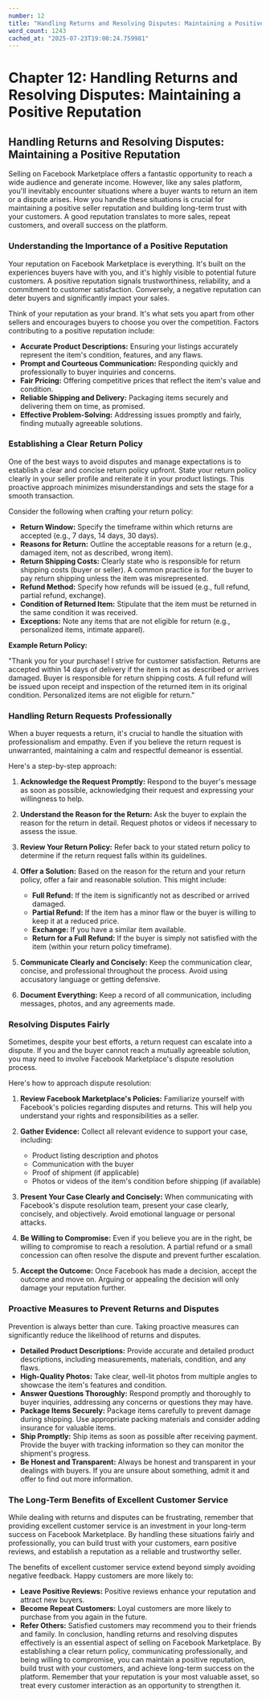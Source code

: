 ```yaml
---
number: 12
title: "Handling Returns and Resolving Disputes: Maintaining a Positive Reputation"
word_count: 1243
cached_at: "2025-07-23T19:00:24.759981"
---
```


# Chapter 12: Handling Returns and Resolving Disputes: Maintaining a Positive Reputation

## Handling Returns and Resolving Disputes: Maintaining a Positive Reputation

Selling on Facebook Marketplace offers a fantastic opportunity to reach a wide audience and generate income. However, like any sales platform, you'll inevitably encounter situations where a buyer wants to return an item or a dispute arises. How you handle these situations is crucial for maintaining a positive seller reputation and building long-term trust with your customers. A good reputation translates to more sales, repeat customers, and overall success on the platform.


### Understanding the Importance of a Positive Reputation

Your reputation on Facebook Marketplace is everything. It's built on the experiences buyers have with you, and it's highly visible to potential future customers. A positive reputation signals trustworthiness, reliability, and a commitment to customer satisfaction. Conversely, a negative reputation can deter buyers and significantly impact your sales.

Think of your reputation as your brand. It's what sets you apart from other sellers and encourages buyers to choose you over the competition. Factors contributing to a positive reputation include:

*   **Accurate Product Descriptions:** Ensuring your listings accurately represent the item's condition, features, and any flaws.
*   **Prompt and Courteous Communication:** Responding quickly and professionally to buyer inquiries and concerns.
*   **Fair Pricing:** Offering competitive prices that reflect the item's value and condition.
*   **Reliable Shipping and Delivery:** Packaging items securely and delivering them on time, as promised.
*   **Effective Problem-Solving:** Addressing issues promptly and fairly, finding mutually agreeable solutions.
### Establishing a Clear Return Policy

One of the best ways to avoid disputes and manage expectations is to establish a clear and concise return policy upfront. State your return policy clearly in your seller profile and reiterate it in your product listings. This proactive approach minimizes misunderstandings and sets the stage for a smooth transaction.

Consider the following when crafting your return policy:

*   **Return Window:** Specify the timeframe within which returns are accepted (e.g., 7 days, 14 days, 30 days).
*   **Reasons for Return:** Outline the acceptable reasons for a return (e.g., damaged item, not as described, wrong item).
*   **Return Shipping Costs:** Clearly state who is responsible for return shipping costs (buyer or seller). A common practice is for the buyer to pay return shipping unless the item was misrepresented.
*   **Refund Method:** Specify how refunds will be issued (e.g., full refund, partial refund, exchange).
*   **Condition of Returned Item:** Stipulate that the item must be returned in the same condition it was received.
*   **Exceptions:** Note any items that are not eligible for return (e.g., personalized items, intimate apparel).

**Example Return Policy:**

"Thank you for your purchase! I strive for customer satisfaction. Returns are accepted within 14 days of delivery if the item is not as described or arrives damaged. Buyer is responsible for return shipping costs. A full refund will be issued upon receipt and inspection of the returned item in its original condition. Personalized items are not eligible for return."


### Handling Return Requests Professionally

When a buyer requests a return, it's crucial to handle the situation with professionalism and empathy. Even if you believe the return request is unwarranted, maintaining a calm and respectful demeanor is essential.

Here's a step-by-step approach:

1.  **Acknowledge the Request Promptly:** Respond to the buyer's message as soon as possible, acknowledging their request and expressing your willingness to help.
2.  **Understand the Reason for the Return:** Ask the buyer to explain the reason for the return in detail. Request photos or videos if necessary to assess the issue.
3.  **Review Your Return Policy:** Refer back to your stated return policy to determine if the return request falls within its guidelines.
4.  **Offer a Solution:** Based on the reason for the return and your return policy, offer a fair and reasonable solution. This might include:

    *   **Full Refund:** If the item is significantly not as described or arrived damaged.
    *   **Partial Refund:** If the item has a minor flaw or the buyer is willing to keep it at a reduced price.
    *   **Exchange:** If you have a similar item available.
    *   **Return for a Full Refund:** If the buyer is simply not satisfied with the item (within your return policy timeframe).
5.  **Communicate Clearly and Concisely:** Keep the communication clear, concise, and professional throughout the process. Avoid using accusatory language or getting defensive.
6.  **Document Everything:** Keep a record of all communication, including messages, photos, and any agreements made.


### Resolving Disputes Fairly

Sometimes, despite your best efforts, a return request can escalate into a dispute. If you and the buyer cannot reach a mutually agreeable solution, you may need to involve Facebook Marketplace's dispute resolution process.

Here's how to approach dispute resolution:

1.  **Review Facebook Marketplace's Policies:** Familiarize yourself with Facebook's policies regarding disputes and returns. This will help you understand your rights and responsibilities as a seller.
2.  **Gather Evidence:** Collect all relevant evidence to support your case, including:

    *   Product listing description and photos
    *   Communication with the buyer
    *   Proof of shipment (if applicable)
    *   Photos or videos of the item's condition before shipping (if available)
3.  **Present Your Case Clearly and Concisely:** When communicating with Facebook's dispute resolution team, present your case clearly, concisely, and objectively. Avoid emotional language or personal attacks.
4.  **Be Willing to Compromise:** Even if you believe you are in the right, be willing to compromise to reach a resolution. A partial refund or a small concession can often resolve the dispute and prevent further escalation.
5.  **Accept the Outcome:** Once Facebook has made a decision, accept the outcome and move on. Arguing or appealing the decision will only damage your reputation further.
### Proactive Measures to Prevent Returns and Disputes

Prevention is always better than cure. Taking proactive measures can significantly reduce the likelihood of returns and disputes.

*   **Detailed Product Descriptions:** Provide accurate and detailed product descriptions, including measurements, materials, condition, and any flaws.
*   **High-Quality Photos:** Take clear, well-lit photos from multiple angles to showcase the item's features and condition.
*   **Answer Questions Thoroughly:** Respond promptly and thoroughly to buyer inquiries, addressing any concerns or questions they may have.
*   **Package Items Securely:** Package items carefully to prevent damage during shipping. Use appropriate packing materials and consider adding insurance for valuable items.
*   **Ship Promptly:** Ship items as soon as possible after receiving payment. Provide the buyer with tracking information so they can monitor the shipment's progress.
*   **Be Honest and Transparent:** Always be honest and transparent in your dealings with buyers. If you are unsure about something, admit it and offer to find out more information.


### The Long-Term Benefits of Excellent Customer Service

While dealing with returns and disputes can be frustrating, remember that providing excellent customer service is an investment in your long-term success on Facebook Marketplace. By handling these situations fairly and professionally, you can build trust with your customers, earn positive reviews, and establish a reputation as a reliable and trustworthy seller.

The benefits of excellent customer service extend beyond simply avoiding negative feedback. Happy customers are more likely to:

*   **Leave Positive Reviews:** Positive reviews enhance your reputation and attract new buyers.
*   **Become Repeat Customers:** Loyal customers are more likely to purchase from you again in the future.
*   **Refer Others:** Satisfied customers may recommend you to their friends and family.
In conclusion, handling returns and resolving disputes effectively is an essential aspect of selling on Facebook Marketplace. By establishing a clear return policy, communicating professionally, and being willing to compromise, you can maintain a positive reputation, build trust with your customers, and achieve long-term success on the platform. Remember that your reputation is your most valuable asset, so treat every customer interaction as an opportunity to strengthen it.

